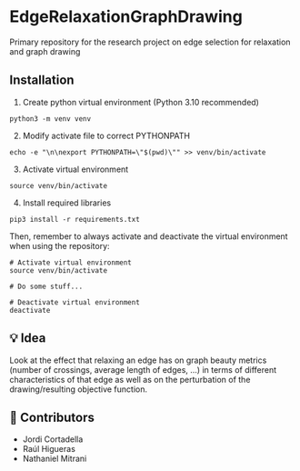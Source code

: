# EdgeRelaxationGraphDrawing
Primary repository for the research project on edge selection for relaxation and graph drawing

## Installation
1. Create python virtual environment (Python 3.10 recommended)
```{bash}
python3 -m venv venv
```
2. Modify activate file to correct PYTHONPATH
```{bash}
echo -e "\n\nexport PYTHONPATH=\"$(pwd)\"" >> venv/bin/activate
```
3. Activate virtual environment
```{bash}
source venv/bin/activate
```
4. Install required libraries
```{bash}
pip3 install -r requirements.txt
```

Then, remember to always activate and deactivate the virtual environment when using the repository:
```{bash}
# Activate virtual environment
source venv/bin/activate

# Do some stuff...

# Deactivate virtual environment
deactivate
```
## 💡 Idea 
Look at the effect that relaxing an edge has on graph beauty metrics (number of crossings, average length of edges, ...) in terms of different characteristics of that edge as well as on the perturbation of the drawing/resulting objective function.

## 👥 Contributors 
- Jordi Cortadella
- Raúl Higueras
- Nathaniel Mitrani
